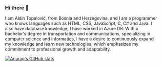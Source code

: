 ### Hi there 👋

I am Aldin Topalović, from Bosnia and Herzegovina, and I am a programmer who knows languages such as HTML, CSS, JavaScript, C, C# and Java. I also have database knowledge, I have worked in Azure DB. With a bachelor's degree in transportation and communications, specializing in computer science and informatics, I have a desire to continuously expand my knowledge and learn new technologies, which emphasizes my commitment to professional growth and adaptability.

[![Anurag's GitHub stats](https://github-readme-stats.vercel.app/api?username=Topa04)](https://github.com/anuraghazra/github-readme-stats)
